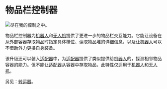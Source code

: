 # 物品栏控制器

![尽在我的控制之中。](oredict:oc:inventoryControllerUpgrade)

物品栏控制器为[机器人](../block/robot.md)和[无人机](drone.md)提供了更进一步的物品栏交互能力。它能让设备在从外部容器存取物品时指定具体槽位、读取物品堆的详细信息，以及让[机器人](../block/robot.md)可以不借助外力更换自身装备。

该升级还可以装入[适配器](../block/adapter.md)中，为[适配器](../block/adapter.md)提供了类似提供给[机器人](../block/robot.md)的，探测相邻物品容器的能力。但不能让[适配器](../block/adapter.md)从容器中存取物品，此特性仅适用于[机器人](../block/robot.md)和[无人机](drone.md)。

另见：[转运器](../block/transposer.md)。
